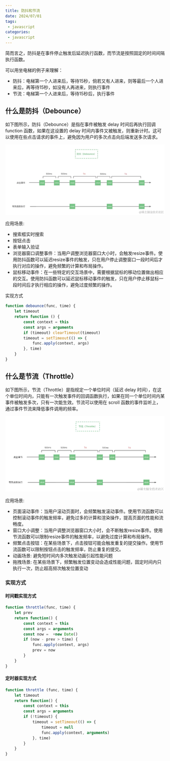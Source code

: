 ```yaml
---
title: 防抖和节流
date: 2024/07/01
tags:
 - javascript
categories:
 - javascript
---
```


简而言之，防抖是在事件停止触发后延迟执行函数，而节流是按照固定的时间间隔执行函数。

可以用坐电梯的例子来理解：

- 防抖：电梯第一个人进来后，等待15秒，倘若又有人进来，则等最后一个人进来后，再等待15秒，如没有人再进来，则执行事件
- 节流：电梯第一个人进来后，等待15秒后，执行事件

## 什么是防抖（Debounce）

如下图所示，防抖（Debounce）是指在事件被触发 delay 时间后再执行回调 function 函数，如果在这设置的 delay 时间内事件又被触发，则重新计时。这可以使用在些点击请求的事件上，避免因为用户的多次点击向后端发送多次请求。

![debounce](./assets/debounce/debounce.png 'debounce')

应用场景:

- 搜索框实时搜索
- 按钮点击
- 表单输入验证
- 浏览器窗口调整事件：当用户调整浏览器窗口大小时，会触发resize事件。使用防抖函数可以延迟resize事件的触发，只在用户停止调整窗口一段时间后才执行对应的操作，避免频繁的计算和布局操作。
- 鼠标移动事件：在一些特定的交互场景中，需要根据鼠标的移动位置做出相应的交互。使用防抖函数可以延迟鼠标移动事件的触发，只在用户停止移鼠标一段时间后才执行相应的操作，避免过度频繁的操作。

实现方式

```js
function debounce(func, time) {
    let timeout
    return function () {
        const context = this
        const args = arguments
        if (timeout) clearTimeout(timeout)
        timeout = setTimeout(() => {
            func.apply(context, args)
        }, time)
    }
}
```

## 什么是节流（Throttle）

如下图所示，节流（Throttle）是指规定一个单位时间（延迟 delay 时间），在这个单位时间内，只能有一次触发事件的回调函数执行，如果在同一个单位时间内某事件被触发多次，只有一次能生效。节流可以使用在 scroll 函数的事件监听上，通过事件节流来降低事件调用的频率。

![throttle](./assets/debounce/throttle.png 'throttle')

应用场景:

- 页面滚动事件：当用户滚动页面时，会频繁触发滚动事件。使用节流函数可以控制滚动事件的触发频率，避免过多的计算和渲染操作，提高页面的性能和流畅度。
- 窗口大小调整：当用户调整浏览器窗口大小时，会不断触发resize事件。使用节流函数可以限制resize事件的触发频率，以避免过度计算和布局操作。
- 频繁点击按钮：在某些场景下，点击按钮可能会触发重复的提交操作。使用节流函数可以限制按钮点击的触发频率，防止重复的提交。
- 动画场景: 避免短时间内多次触发动画引起性能问题
- 拖拽场景: 在某些场景下，频繁触发位置变动会造成性能问题，固定时间内只执行一次，防止超高频次触发位置变动

### 实现方式

#### 时间戳实现方式

```js
function throttle(func, time) {
    let prev
    return function() {
        const context = this
        const args = arguments
        const now =  +new Date()
        if (now - prev > time) {
            func.apply(context, args)
            prev = now
        }
    }
}
```

#### 定时器实现方式

```js
function throttle (func, time) {
    let timeout 
    return function() {
        const context = this
        const args = arguments
        if (!timeout) {
            timeout = setTimeout(() => {
                timeout = null
                func.apply(context, arguments)
            }, time)
        }
    }
}
```
